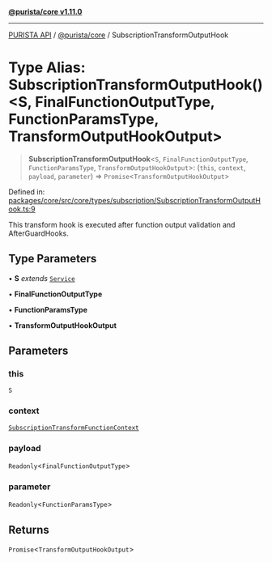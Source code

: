 [**@purista/core v1.11.0**](../README.md)

***

[PURISTA API](../../../packages.md) / [@purista/core](../README.md) / SubscriptionTransformOutputHook

# Type Alias: SubscriptionTransformOutputHook()\<S, FinalFunctionOutputType, FunctionParamsType, TransformOutputHookOutput\>

> **SubscriptionTransformOutputHook**\<`S`, `FinalFunctionOutputType`, `FunctionParamsType`, `TransformOutputHookOutput`\>: (`this`, `context`, `payload`, `parameter`) => `Promise`\<`TransformOutputHookOutput`\>

Defined in: [packages/core/src/core/types/subscription/SubscriptionTransformOutputHook.ts:9](https://github.com/puristajs/purista/blob/master/packages/core/src/core/types/subscription/SubscriptionTransformOutputHook.ts#L9)

This transform hook is executed after function output validation and AfterGuardHooks.

## Type Parameters

• **S** *extends* [`Service`](../classes/Service.md)

• **FinalFunctionOutputType**

• **FunctionParamsType**

• **TransformOutputHookOutput**

## Parameters

### this

`S`

### context

[`SubscriptionTransformFunctionContext`](SubscriptionTransformFunctionContext.md)

### payload

`Readonly`\<`FinalFunctionOutputType`\>

### parameter

`Readonly`\<`FunctionParamsType`\>

## Returns

`Promise`\<`TransformOutputHookOutput`\>
